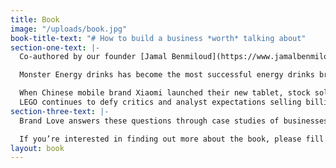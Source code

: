 ```yaml
---
title: Book
image: "/uploads/book.jpg"
book-title-text: "# How to build a business *worth* talking about"
section-one-text: |-
  Co-authored by our founder [Jamal Benmiloud](https://www.jamalbenmiloud.com), Brand Love is a book that takes you on a journey around the world in search of the most innovative businesses both fans and industry analysts are talking about. 

  Monster Energy drinks has become the most successful energy drinks brand in the US, without a single dollar spent on advertising.

  When Chinese mobile brand Xiaomi launched their new tablet, stock sold out in 2.7 seconds.
  LEGO continues to defy critics and analyst expectations selling billions of dollars of analogue toys in the digital age.
section-three-text: |-
  Brand Love answers these questions through case studies of businesses well-adapted to the digital age; that build multi-billion dollar market caps without significant sums spent on advertising; and defy the expectations of both investors and their category by breaking the rules.

  If you’re interested in finding out more about the book, please fill out your details and we’ll send you a complimentary sample.
layout: book
---
```


